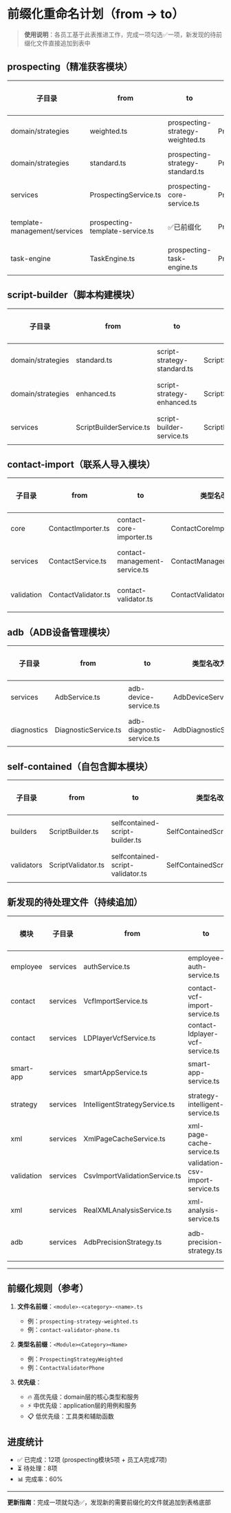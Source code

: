 # 前缀化重命名计划（from → to）

> **使用说明**：各员工基于此表推进工作，完成一项勾选✅一项，新发现的待前缀化文件直接追加到表中

## prospecting（精准获客模块）
| 子目录 | from | to | 类型名改为 | 状态 | 负责人 |
|---|---|---|---|---|---|
| domain/strategies | weighted.ts | prospecting-strategy-weighted.ts | ProspectingStrategyWeighted | ✅ | 员工B |
| domain/strategies | standard.ts | prospecting-strategy-standard.ts | ProspectingStrategyStandard | ✅ | 员工B |
| services | ProspectingService.ts | prospecting-core-service.ts | ProspectingCoreService | ✅ | 员工B |
| template-management/services | prospecting-template-service.ts | ✅已前缀化 | ProspectingTemplateService | ✅ | 员工B |
| task-engine | TaskEngine.ts | prospecting-task-engine.ts | ProspectingTaskEngine | ✅ | 员工B |

## script-builder（脚本构建模块）
| 子目录 | from | to | 类型名改为 | 状态 | 负责人 |
|---|---|---|---|---|---|
| domain/strategies | standard.ts | script-strategy-standard.ts | ScriptStrategyStandard | ⏳ | 待分配 |
| domain/strategies | enhanced.ts | script-strategy-enhanced.ts | ScriptStrategyEnhanced | ⏳ | 待分配 |
| services | ScriptBuilderService.ts | script-builder-service.ts | ScriptBuilderService | ⏳ | 待分配 |

## contact-import（联系人导入模块）
| 子目录 | from | to | 类型名改为 | 状态 | 负责人 |
|---|---|---|---|---|---|
| core | ContactImporter.ts | contact-core-importer.ts | ContactCoreImporter | ✅ | 员工A |
| services | ContactService.ts | contact-management-service.ts | ContactManagementService | ⏳ | 待分配 |
| validation | ContactValidator.ts | contact-validator.ts | ContactValidator | ⏳ | 待分配 |

## adb（ADB设备管理模块）
| 子目录 | from | to | 类型名改为 | 状态 | 负责人 |
|---|---|---|---|---|---|
| services | AdbService.ts | adb-device-service.ts | AdbDeviceService | ⏳ | 待分配 |
| diagnostics | DiagnosticService.ts | adb-diagnostic-service.ts | AdbDiagnosticService | ✅ | 员工A |

## self-contained（自包含脚本模块）
| 子目录 | from | to | 类型名改为 | 状态 | 负责人 |
|---|---|---|---|---|---|
| builders | ScriptBuilder.ts | selfcontained-script-builder.ts | SelfContainedScriptBuilder | ⏳ | 待分配 |
| validators | ScriptValidator.ts | selfcontained-script-validator.ts | SelfContainedScriptValidator | ⏳ | 待分配 |

## 新发现的待处理文件（持续追加）
| 模块 | 子目录 | from | to | 类型名改为 | 状态 | 负责人 |
|---|---|---|---|---|---|---|
| employee | services | authService.ts | employee-auth-service.ts | EmployeeAuthService | ✅ | 员工A |
| contact | services | VcfImportService.ts | contact-vcf-import-service.ts | ContactVcfImportService | ✅ | 员工A |
| contact | services | LDPlayerVcfService.ts | contact-ldplayer-vcf-service.ts | ContactLdplayerVcfService | ✅ | 员工A |
| smart-app | services | smartAppService.ts | smart-app-service.ts | SmartAppService | ✅ | 员工A |
| strategy | services | IntelligentStrategyService.ts | strategy-intelligent-service.ts | StrategyIntelligentService | ✅ | 员工A |
| xml | services | XmlPageCacheService.ts | xml-page-cache-service.ts | XmlPageCacheService | 🔄 | 员工A |
| validation | services | CsvImportValidationService.ts | validation-csv-import-service.ts | ValidationCsvImportService | ✅ | 员工A |
| xml | services | RealXMLAnalysisService.ts | xml-analysis-service.ts | XmlAnalysisService | ✅ | 员工A |
| adb | services | AdbPrecisionStrategy.ts | adb-precision-strategy.ts | AdbPrecisionStrategy | ✅ | 员工A |
| | | | | | | |

---

## 前缀化规则（参考）
1. **文件名前缀**：`<module>-<category>-<name>.ts`
   - 例：`prospecting-strategy-weighted.ts`
   - 例：`contact-validator-phone.ts`

2. **类型名前缀**：`<Module><Category><Name>`  
   - 例：`ProspectingStrategyWeighted`
   - 例：`ContactValidatorPhone`

3. **优先级**：
   - 🔥 高优先级：domain层的核心类型和服务
   - ⚡ 中优先级：application层的用例和服务
   - 📋 低优先级：工具类和辅助函数

## 进度统计
- ✅ 已完成：12项 (prospecting模块5项 + 员工A完成7项)
- ⏳ 待处理：8项  
- 📊 完成率：60%

---
**更新指南**：完成一项就勾选✅，发现新的需要前缀化的文件就追加到表格底部